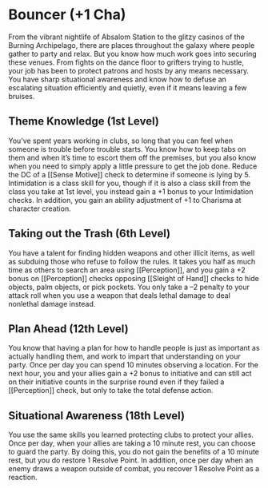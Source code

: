 
# Bouncer (+1 Cha)
From the vibrant nightlife of Absalom Station to the glitzy casinos of the Burning Archipelago, there are places throughout the galaxy where people gather to party and relax. But you know how much work goes into securing these venues. From fights on the dance floor to grifters trying to hustle, your job has been to protect patrons and hosts by any means necessary. You have sharp situational awareness and know how to defuse an escalating situation efficiently and quietly, even if it means leaving a few bruises.

## Theme Knowledge (1st Level)
You’ve spent years working in clubs, so long that you can feel when someone is trouble before trouble starts. You know how to keep tabs on them and when it’s time to escort them off the premises, but you also know when you need to simply apply a little pressure to get the job done. Reduce the DC of a [[Sense Motive]] check to determine if someone is lying by 5. Intimidation is a class skill for you, though if it is also a class skill from the class you take at 1st level, you instead gain a +1 bonus to your Intimidation checks. In addition, you gain an ability adjustment of +1 to Charisma at character creation.

## Taking out the Trash (6th Level)
You have a talent for finding hidden weapons and other illicit items, as well as subduing those who refuse to follow the rules. It takes you half as much time as others to search an area using [[Perception]], and you gain a +2 bonus on [[Perception]] checks opposing [[Sleight of Hand]] checks to hide objects, palm objects, or pick pockets. You only take a –2 penalty to your attack roll when you use a weapon that deals lethal damage to deal nonlethal damage instead.

## Plan Ahead (12th Level)
You know that having a plan for how to handle people is just as important as actually handling them, and work to impart that understanding on your party. Once per day you can spend 10 minutes observing a location. For the next hour, you and your allies gain a +2 bonus to initiative and can still act on their initiative counts in the surprise round even if they failed a [[Perception]] check, but only to take the total defense action.

## Situational Awareness (18th Level)
You use the same skills you learned protecting clubs to protect your allies. Once per day, when your allies are taking a 10 minute rest, you can choose to guard the party. By doing this, you do not gain the benefits of a 10 minute rest, but you do restore 1 Resolve Point. In addition, once per day when an enemy draws a weapon outside of combat, you recover 1 Resolve Point as a reaction.
